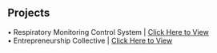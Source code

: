 ## Projects
• Respiratory Monitoring Control System | [Click Here to View](https://isiahsimas.com/projects/concept.html)<br>
• Entrepreneurship Collective | [Click Here to View](http://blogs1.conestogac.on.ca/news/2020/09/gig_lab_celebrates_first_cohor.php)